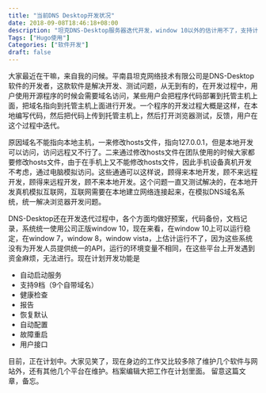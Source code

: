 ```yaml
---
title: "当前DNS Desktop开发状况"
date: 2018-09-08T18:46:18+08:00
description: "坦克DNS-Desktop服务器迭代开发，window 10以外的估计用不了，支持计划功能。"
Tags: ["Hugo使用"]
Categories: ["软件开发"]
draft: false
---
```


大家最近在干嘛，来自我的问候。平南县坦克网络技术有限公司是DNS-Desktop软件的开发者，这款软件是解决开发、测试问题，从无到有的，在开发过程中，用户使用开源程序的时候会需要域名访问，某些用户会把程序代码部署到托管主机上面，把域名指向到托管主机上面进行开发。一个程序的开发过程大概是这样，在本地编写代码，然后把代码上传到托管主机上，然后打开浏览器测试，反馈，用户在这个过程中迭代。

原因域名不能指向本地主机，一来修改hosts文件，指向127.0.0.1，但是本地开发可以访问，访问远程又不行了。二来通过修改hosts文件在团队使用的时候大家都要修改hosts文件，由于在手机上又不能修改hosts文件，因此手机设备真机开发不考虑，通过电脑模拟访问。这些通通可以这样说，顾得来本地开发，顾不来远程开发，顾得来远程开发，顾不来本地开发。这个问题一直又测试解决的，在本地开发真机模拟互联网，互联网需要在本地建立网络连接起来，在模拟DNS域名系统，统一解决浏览器开发问题。

DNS-Desktop还在开发迭代过程中，各个方面均做好预案，代码备份，文档记录，系统统一使用公司正版window 10，现在来看，在window 10上可以运行稳定，在window 7，window 8，window vista，上估计运行不了，因为这些系统没有为开发人员提供统一的API，运行的环境变量不相同，在这些平台上开发遇到资金麻烦，无法进行。现在计划开发功能是

+ 自动启动服务
+ 支持9档（9个自带域名）
+ 健康检查
+ 报告
+ 恢复默认
+ 自动配置
+ 故障重启
+ 用户接口

目前，正在计划中。大家见笑了，现在身边的工作又比较多除了维护几个软件与网站外，还有其他几个平台在维护。档案编辑大把工作在计划里面。
留意这篇文章，备忘。